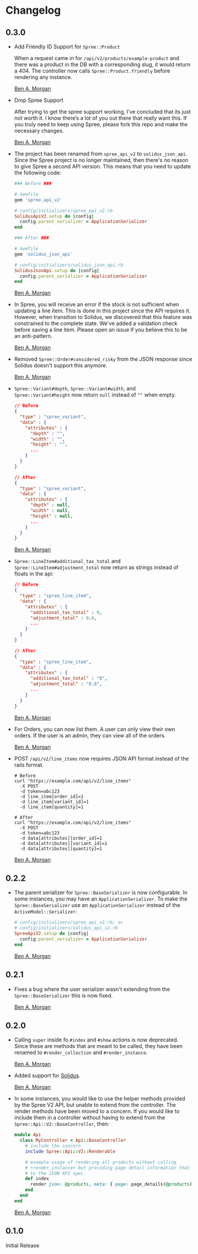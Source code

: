# Changelog

## 0.3.0

*   Add Friendly ID Support for `Spree::Product`

    When a request came in for `/api/v2/products/example-product` and there was
    a product in the DB with a corresponding slug, it would return a 404. The
    controller now calls `Spree::Product.friendly` before rendering any
    instance.

    [Ben A. Morgan](https://github.com/BenMorganIO)

*   Drop Spree Support

    After trying to get the spree support working, I’ve concluded that its just
    not worth it. I know there’s a lot of you out there that really want this.
    If you truly need to keep using Spree, please fork this repo and make the
    necessary changes.

    [Ben A. Morgan](https://github.com/BenMorganIO)

*   The project has been renamed from `spree_api_v2` to `solidus_json_api`.
    Since the Spree project is no longer maintained, then there's no reason to
    give Spree a second API version. This means that you need to update the
    following code:

    ```ruby
    ### Before ###

    # Gemfile
    gem 'spree_api_v2'

    # config/initializers/spree_api_v2.rb
    SolidusApiV2.setup do |config|
      config.parent_serializer = ApplicationSerializer
    end

    ### After ###

    # Gemfile
    gem 'solidus_json_api'

    # config/initializers/solidus_json_api.rb
    SolidusJsonApi.setup do |config|
      config.parent_serializer = ApplicationSerializer
    end
    ```

    [Ben A. Morgan](https://github.com/BenMorganIO)

*   In Spree, you will receive an error if the stock is not sufficient when
    updating a line item. This is done in this project since the API requires
    it. However, when transition to Solidus, we discovered that this feature was
    constrained to the complete state. We've added a validation check before
    saving a line item. Please open an issue if you believe this to be an
    anti-pattern.

    [Ben A. Morgan](https://github.com/BenMorganIO)

*   Removed `Spree::Order#considered_risky` from the JSON response since Solidus
    doesn't support this anymore.

    [Ben A. Morgan](https://github.com/BenMorganIO)

*   `Spree::Variant#depth`, `Spree::Variant#width`, and `Spree::Variant#height`
    now return `null` instead of `""` when empty.

    ```json
    // Before
    {
      "type" : "spree_variant",
      "data" : {
        "attributes" : {
          "depth" : "",
          "width" : "",
          "height" : "",
          ...
        }
      }
    }

    // After
    {
      "type" : "spree_variant",
      "data" : {
        "attributes" : {
          "depth" : null,
          "width" : null,
          "height" : null,
          ...
        }
      }
    }
    ```

    [Ben A. Morgan](https://github.com/BenMorganIO)

*   `Spree::LineItem#additional_tax_total` and `Spree::LineItem#adjustment_total`
    now return as strings instead of floats in the api:

    ```json
    // Before
    {
      "type" : "spree_line_item",
      "data" : {
        "attributes" : {
          "additional_tax_total" : 0,
          "adjustment_total" : 0.0,
          ...
        }
      }
    }

    // After
    {
      "type" : "spree_line_item",
      "data" : {
        "attributes" : {
          "additional_tax_total" : "0",
          "adjustment_total" : "0.0",
          ...
        }
      }
    }
    ```

    [Ben A. Morgan](https://github.com/BenMorganIO)

*   For Orders, you can now list them. A user can only view their own orders.
    If the user is an admin, they can view all of the orders.

    [Ben A. Morgan](https://github.com/BenMorganIO)

*   POST `/api/v2/line_items` now requires JSON API format instead of the rails
    format.

    ```shell
    # Before
    curl "https://example.com/api/v2/line_items"
      -X POST
      -d token=abc123
      -d line_item[order_id]=1
      -d line_item[variant_id]=1
      -d line_item[quantity]=1

    # After
    curl "https://example.com/api/v2/line_items"
      -X POST
      -d token=abc123
      -d data[attributes][order_id]=1
      -d data[attributes][variant_id]=1
      -d data[attributes][quantity]=1
    ```

    [Ben A. Morgan](https://github.com/BenMorganIO)

## 0.2.2

*   The parent serializer for `Spree::BaseSerializer` is now configurable.
    In some instances, you may have an `ApplicationSerializer`.
    To make the `Spree::BaseSerializer` use an `ApplicationSerializer` instead
    of the `ActiveModel::Serializer`:

    ```ruby
    # config/initializers/spree_api_v2.rb; or
    # config/initializers/solidus_api_v2.rb
    SpreeApiV2.setup do |config|
      config.parent_serializer = ApplicationSerializer
    end
    ```

    [Ben A. Morgan](https://github.com/BenMorganIO)

## 0.2.1

*   Fixes a bug where the user serializer wasn't extending from the `Spree::BaseSerializer` this is now fixed.

    [Ben A. Morgan](https://github.com/BenMorganIO)

## 0.2.0

*   Calling `super` inside fo `#index` and `#show` actions is now deprecated.
    Since these are methods that are meant to be called, they have been renamed to `#render_collection` and `#render_instance`.

    [Ben A. Morgan](https://github.com/BenMorganIO)

*   Added support for [Solidus](https://github.com/solidusio/solidus).

    [Ben A. Morgan](https://github.com/BenMorganIO)

*   In some instances, you would like to use the helper methods provided by the Spree V2 API, but unable to extend from the controller.
    The render methods have been moved to a concern.
    If you would like to include them in a controller without having to extend from the `Spree::Api::V2::BaseController`, then:

    ```ruby
    module Api
      class MyController < Api::BaseController
        # include the concern
        include Spree::Api::V2::Renderable

        # example usage of rendering all products without calling
        # +render_instance+ but providing page detail information that conforms
        # to the JSON API spec.
        def index
          render json: @products, meta: { page: page_details(@products) }
        end
      end
    end
    ```

    [Ben A. Morgan](https://github.com/BenMorganIO)

## 0.1.0

Initial Release
